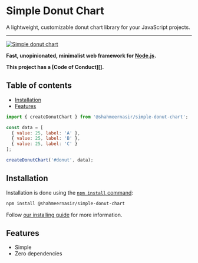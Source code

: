 # Simple Donut Chart

A lightweight, customizable donut chart library for your JavaScript projects.

---
[![Simple donut chart](https://i.imgur.com/KP6pKwx.png)](https://www.npmjs.com/package/@shahmeernasir/simple-donut-chart)

**Fast, unopinionated, minimalist web framework for [Node.js](https://nodejs.org).**

**This project has a [Code of Conduct][].**

## Table of contents

* [Installation](#Installation)
* [Features](#Features)

```js
import { createDonutChart } from '@shahmeernasir/simple-donut-chart';

const data = [
  { value: 25, label: 'A' },
  { value: 25, label: 'B' },
  { value: 25, label: 'C' }
];

createDonutChart('#donut', data);
```

## Installation

Installation is done using the
[`npm install` command](https://docs.npmjs.com/getting-started/installing-npm-packages-locally):

```bash
npm install @shahmeernasir/simple-donut-chart
```

Follow [our installing guide](https://www.npmjs.com/package/@shahmeernasir/simple-donut-charten/starter/installing.html)
for more information.

## Features

  * Simple
  * Zero dependencies
